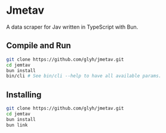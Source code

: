 # Jmetav

A data scraper for Jav written in TypeScript with Bun.

## Compile and Run

```sh
git clone https://github.com/glyh/jmetav.git
cd jemtav
bun install
bin/cli # See bin/cli --help to have all available params.
```

## Installing

```sh
git clone https://github.com/glyh/jmetav.git
cd jemtav
bun install
bun link
```
